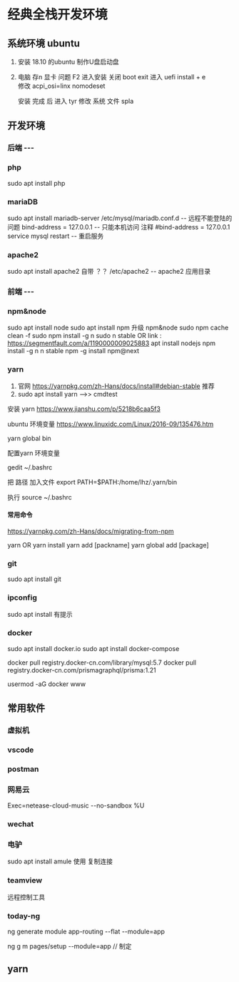 # 经典全栈开发环境

## 系统环境 ubuntu
1. 安装 18.10 的ubuntu
    制作U盘启动盘
2. 电脑 存n 显卡 问题
    F2 进入安装
    关闭 boot
    exit 进入 uefi
    install + e  
        修改 acpi_osi=linx nomodeset
    
    安装 完成 后
        进入 tyr   修改 系统 文件   spla

## 开发环境 
### 后端 ---
### php
sudo apt install php
### mariaDB
sudo apt install mariadb-server
/etc/mysql/mariadb.conf.d     -- 远程不能登陆的问题
bind-address		= 127.0.0.1 -- 只能本机访问
注释 #bind-address		= 127.0.0.1
service mysql restart   -- 重启服务
### apache2
sudo apt install apache2 自带 ？？
/etc/apache2    -- apache2  应用目录

### 前端 ---
### npm&node

sudo apt install node
sudo apt install npm
升级 npm&node
sudo npm cache clean -f
sudo npm install -g n
sudo n stable
OR 
link : https://segmentfault.com/a/1190000009025883
apt install nodejs
npm install -g n
n stable
npm -g install npm@next

### yarn 

1. 官网 https://yarnpkg.com/zh-Hans/docs/install#debian-stable 推荐
2. sudo apt install yarn     -->>  cmdtest



安装 yarn
https://www.jianshu.com/p/5218b6caa5f3

ubuntu 环境变量
https://www.linuxidc.com/Linux/2016-09/135476.htm

yarn global bin

配置yarn 环境变量

gedit ~/.bashrc

把 路径 加入文件
export PATH=$PATH:/home/lhz/.yarn/bin

执行
source ~/.bashrc

#### 常用命令

https://yarnpkg.com/zh-Hans/docs/migrating-from-npm

yarn OR yarn install 
yarn add [packname]
yarn global add [package]



### git
sudo apt install git
### ipconfig
sudo apt install   有提示

### docker 

sudo apt install docker.io
sudo apt install docker-compose

docker pull registry.docker-cn.com/library/mysql:5.7
docker pull registry.docker-cn.com/prismagraphql/prisma:1.21

usermod -aG docker www

## 常用软件
### 虚拟机
### vscode
### postman
### 网易云
Exec=netease-cloud-music --no-sandbox %U

### wechat

### 电驴
sudo apt install amule
使用 复制连接 



### teamview

远程控制工具


### today-ng 
ng generate module app-routing --flat --module=app

ng g m pages/setup --module=app // 制定









## yarn



